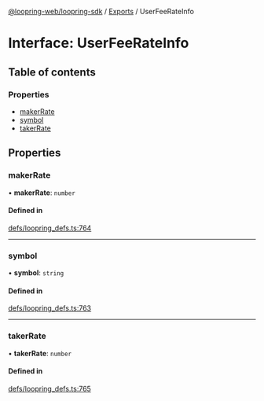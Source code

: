 [@loopring-web/loopring-sdk](../README.md) / [Exports](../modules.md) / UserFeeRateInfo

# Interface: UserFeeRateInfo

## Table of contents

### Properties

- [makerRate](UserFeeRateInfo.md#makerrate)
- [symbol](UserFeeRateInfo.md#symbol)
- [takerRate](UserFeeRateInfo.md#takerrate)

## Properties

### makerRate

• **makerRate**: `number`

#### Defined in

[defs/loopring_defs.ts:764](https://github.com/Loopring/loopring_sdk/blob/1830d54/src/defs/loopring_defs.ts#L764)

___

### symbol

• **symbol**: `string`

#### Defined in

[defs/loopring_defs.ts:763](https://github.com/Loopring/loopring_sdk/blob/1830d54/src/defs/loopring_defs.ts#L763)

___

### takerRate

• **takerRate**: `number`

#### Defined in

[defs/loopring_defs.ts:765](https://github.com/Loopring/loopring_sdk/blob/1830d54/src/defs/loopring_defs.ts#L765)
